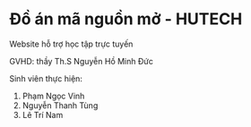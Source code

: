 # Đồ án mã nguồn mở - HUTECH
Website hỗ trợ học tập trực tuyến

GVHD: thầy Th.S Nguyễn Hồ Minh Đức

Sinh viên thực hiện:
1. Phạm Ngọc Vinh
2. Nguyễn Thanh Tùng
3. Lê Trí Nam
